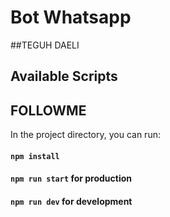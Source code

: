 # Bot Whatsapp

##TEGUH DAELI
## Available Scripts
## FOLLOWME


In the project directory, you can run:

#### `npm install`
#### `npm run start` for production
#### `npm run dev` for development
